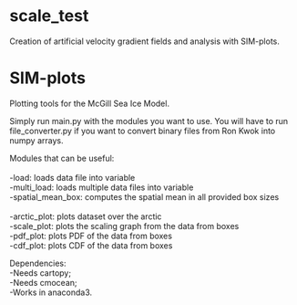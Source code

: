 # scale_test
Creation of artificial velocity gradient fields and analysis with SIM-plots.


# SIM-plots
Plotting tools for the McGill Sea Ice Model.

Simply run main.py with the modules you want to use. You will have to run file_converter.py if you want to convert binary files from Ron Kwok into numpy arrays.

Modules that can be useful:<br/>
<br/>
-load: loads data file into variable<br/>
-multi_load: loads multiple data files into variable<br/>
-spatial_mean_box: computes the spatial mean in all provided box sizes<br/>
<br/>
-arctic_plot: plots dataset over the arctic<br/>
-scale_plot: plots the scaling graph from the data from boxes<br/>
-pdf_plot: plots PDF of the data from boxes<br/>
-cdf_plot: plots CDF of the data from boxes<br/>

Dependencies:<br/>
-Needs cartopy;<br/>
-Needs cmocean;<br/>
-Works in anaconda3.<br/>
